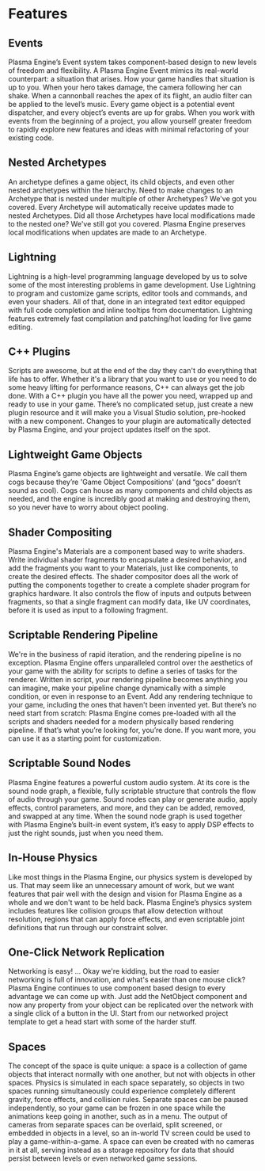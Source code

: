 # Features

## Events

Plasma Engine’s Event system takes component-based design to new levels of freedom and flexibility. A Plasma Engine Event mimics its real-world counterpart: a situation that arises. How your game handles that situation is up to you. When your hero takes damage, the camera following her can shake. When a cannonball reaches the apex of its flight, an audio filter can be applied to the level’s music. Every game object is a potential event dispatcher, and every object’s events are up for grabs. When you work with events from the beginning of a project, you allow yourself greater freedom to rapidly explore new features and ideas with minimal refactoring of your existing code.

## Nested Archetypes

An archetype defines a game object, its child objects, and even other nested archetypes within the hierarchy. Need to make changes to an Archetype that is nested under multiple of other Archetypes? We've got you covered. Every Archetype will automatically receive updates made to nested Archetypes. Did all those Archetypes have local modifications made to the nested one? We've still got you covered. Plasma Engine preserves local modifications when updates are made to an Archetype.

## Lightning

Lightning is a high-level programming language developed by us to solve some of the most interesting problems in game development. Use Lightning to program and customize game scripts, editor tools and commands, and even your shaders. All of that, done in an integrated text editor equipped with full code completion and inline tooltips from documentation. Lightning features extremely fast compilation and patching/hot loading for live game editing.

## C++ Plugins

Scripts are awesome, but at the end of the day they can't do everything that life has to offer. Whether it's a library that you want to use or you need to do some heavy lifting for performance reasons, C++ can always get the job done. With a C++ plugin you have all the power you need, wrapped up and ready to use in your game. There’s no complicated setup, just create a new plugin resource and it will make you a Visual Studio solution, pre-hooked with a new component. Changes to your plugin are automatically detected by Plasma Engine, and your project updates itself on the spot.

## Lightweight Game Objects

Plasma Engine’s game objects are lightweight and versatile. We call them cogs because they’re 'Game Object Compositions' (and “gocs” doesn’t sound as cool). Cogs can house as many components and child objects as needed, and the engine is incredibly good at making and destroying them, so you never have to worry about object pooling.

## Shader Compositing

Plasma Engine's Materials are a component based way to write shaders. Write individual shader fragments to encapsulate a desired behavior, and add the fragments you want to your Materials, just like components, to create the desired effects. The shader compositor does all the work of putting the components together to create a complete shader program for graphics hardware. It also controls the flow of inputs and outputs between fragments, so that a single fragment can modify data, like UV coordinates, before it is used as input to a following fragment.

## Scriptable Rendering Pipeline

We're in the business of rapid iteration, and the rendering pipeline is no exception. Plasma Engine offers unparalleled control over the aesthetics of your game with the ability for scripts to define a series of tasks for the renderer. Written in script, your rendering pipeline becomes anything you can imagine, make your pipeline change dynamically with a simple condition, or even in response to an Event. Add any rendering technique to your game, including the ones that haven't been invented yet. But there’s no need start from scratch: Plasma Engine comes pre-loaded with all the scripts and shaders needed for a modern physically based rendering pipeline. If that’s what you’re looking for, you’re done. If you want more, you can use it as a starting point for customization.

## Scriptable Sound Nodes

Plasma Engine features a powerful custom audio system. At its core is the sound node graph, a flexible, fully scriptable structure that controls the flow of audio through your game. Sound nodes can play or generate audio, apply effects, control parameters, and more, and they can be added, removed, and swapped at any time. When the sound node graph is used together with Plasma Engine’s built-in event system, it’s easy to apply DSP effects to just the right sounds, just when you need them.

## In-House Physics

Like most things in the Plasma Engine, our physics system is developed by us. That may seem like an unnecessary amount of work, but we want features that pair well with the design and vision for Plasma Engine as a whole and we don't want to be held back. Plasma Engine’s physics system includes features like collision groups that allow detection without resolution, regions that can apply force effects, and even scriptable joint definitions that run through our constraint solver.

## One-Click Network Replication

Networking is easy! ... Okay we're kidding, but the road to easier networking is full of innovation, and what's easier than one mouse click? Plasma Engine continues to use component based design to every advantage we can come up with. Just add the NetObject component and now any property from your object can be replicated over the network with a single click of a button in the UI. Start from our networked project template to get a head start with some of the harder stuff.

## Spaces

The concept of the space is quite unique: a space is a collection of game objects that interact normally with one another, but not with objects in other spaces. Physics is simulated in each space separately, so objects in two spaces running simultaneously could experience completely different gravity, force effects, and collision rules. Separate spaces can be paused independently, so your game can be frozen in one space while the animations keep going in another, such as in a menu. The output of cameras from separate spaces can be overlaid, split screened, or embedded in objects in a level, so an in-world TV screen could be used to play a game-within-a-game. A space can even be created with no cameras in it at all, serving instead as a storage repository for data that should persist between levels or even networked game sessions.
